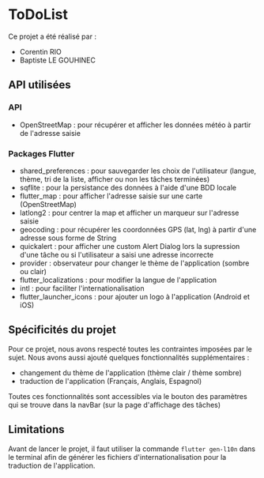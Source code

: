 # ToDoList
Ce projet a été réalisé par :
- Corentin RIO
- Baptiste LE GOUHINEC

## API utilisées

### API
- OpenStreetMap : pour récupérer et afficher les données météo à partir de l'adresse saisie

### Packages Flutter
- shared_preferences : pour sauvegarder les choix de l'utilisateur (langue, thème, tri de la liste, afficher ou non les tâches terminées)
- sqflite : pour la persistance des données à l'aide d'une BDD locale
- flutter_map : pour afficher l'adresse saisie sur une carte (OpenStreetMap)
- latlong2 : pour centrer la map et afficher un marqueur sur l'adresse saisie
- geocoding : pour récupérer les coordonnées GPS (lat, lng) à partir d'une adresse sous forme de String
- quickalert : pour afficher une custom Alert Dialog lors la supression d'une tâche ou si l'utilisateur a saisi une adresse incorrecte
- provider : observateur pour changer le thème de l'application (sombre ou clair)
- flutter_localizations : pour modifier la langue de l'application
- intl : pour faciliter l'internationalisation
- flutter_launcher_icons : pour ajouter un logo à l'application (Android et iOS)

## Spécificités du projet
Pour ce projet, nous avons respecté toutes les contraintes imposées par le sujet. Nous avons aussi ajouté quelques fonctionnalités supplémentaires :
- changement du thème de l'application (thème clair / thème sombre)
- traduction de l'application (Français, Anglais, Espagnol)

Toutes ces fonctionnalités sont accessibles via le bouton des paramètres qui se trouve dans la navBar (sur la page d'affichage des tâches)

## Limitations
Avant de lancer le projet, il faut utiliser la commande ```flutter gen-l10n``` dans le terminal afin de générer les fichiers d'internationalisation pour la traduction de l'application.

